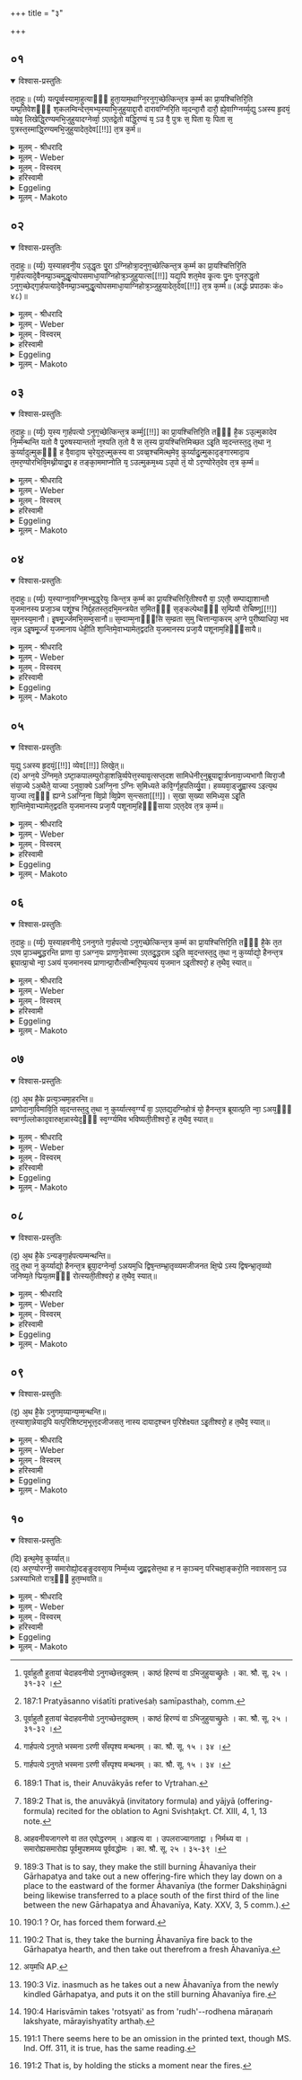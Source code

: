 +++
title = "३"

+++


##  ०१


<details open><summary>विश्वास-प्रस्तुतिः</summary>

त᳘दाहुः॥ 
(र्य्य) यत्पू᳘र्व्वस्यामा᳘हुत्याᳫँ᳭ हुता᳘याम᳘थाग्नि᳘रनुग᳘च्छेत्किन्त᳘त्र क᳘र्म्म का प्रा᳘यश्चित्तिरि᳘ति यम्प्र᳘तिवेशᳫँ᳭ श᳘कलम्विन्देत्त᳘मभ्य᳘स्याभि᳘जुहुयाद्दा᳘रौ दारावग्निरि᳘ति व्व᳘दन्दा᳘रौ दारौ᳘ ह्ये᳘वाग्ग्निर्य्य᳘द्यु ऽअस्य हृ᳘दयं᳘ व्व्येव᳘ लिखेद्धि᳘रण्यमभि᳘जुहुयादग्नेर्व्वा᳘ ऽएतद्रे᳘तो यद्धि᳘रण्यं य᳘ ऽउ वै᳘ पुत्रः स᳘ पिता यः᳘ पिता स᳘ पुत्रस्त᳘स्माद्धि᳘रण्यमभि᳘जुहुयादेत᳘देव[[!!]] त᳘त्र क᳘र्म॥
</details>

<details><summary>मूलम् - श्रीधरादि</summary>

त᳘दाहुः॥ 
(र्य्य) यत्पू᳘र्व्वस्यामा᳘हुत्याᳫँ᳭ हुता᳘याम᳘थाग्नि᳘रनुग᳘च्छेत्किन्त᳘त्र क᳘र्म्म का प्रा᳘यश्चित्तिरि᳘ति यम्प्र᳘तिवेशᳫँ᳭ श᳘कलम्विन्देत्त᳘मभ्य᳘स्याभि᳘जुहुयाद्दा᳘रौ दारावग्निरि᳘ति व्व᳘दन्दा᳘रौ दारौ᳘ ह्ये᳘वाग्ग्निर्य्य᳘द्यु ऽअस्य हृ᳘दयं᳘ व्व्येव᳘ लिखेद्धि᳘रण्यमभि᳘जुहुयादग्नेर्व्वा᳘ ऽएतद्रे᳘तो यद्धि᳘रण्यं य᳘ ऽउ वै᳘ पुत्रः स᳘ पिता यः᳘ पिता स᳘ पुत्रस्त᳘स्माद्धि᳘रण्यमभि᳘जुहुयादेत᳘देव[[!!]] त᳘त्र क᳘र्म॥
</details>

<details><summary>मूलम् - Weber</summary>

त᳘दाहुः ॥ 
यत्पू᳘र्वस्यामा᳘हुत्याᳫं हुता᳘याम᳘थाग्नि᳘रनुग᳘छेत्किं त᳘त्र क᳘र्म का प्रा᳘यश्चित्तिरि᳘ति यं प्र᳘तिवेशᳫं श᳘कलं विन्देत्त᳘मभ्य᳘स्याभि᳘जुहुयाद्दा᳘रौ-दारावग्निरि᳘ति व᳘दन्दा᳘रौ-दारौॗ ह्येॗवाग्निर्य᳘द्युऽअस्य हृ᳘दॗयं व्येव᳘ लिखेद्धि᳘रण्यमभि᳘जुहुयादग्नेर्वा᳘ऽएतद्रे᳘तो यद्धि᳘रण्यं य᳘ उ वै᳘ पुत्रः स᳘ पिता यः᳘ पिता स᳘ पुत्रस्त᳘स्माद्धि᳘रण्यमभि᳘जुहुयादेत᳘देव᳘ त᳘त्र क᳘र्म ॥
</details>

<details><summary>मूलम् - विस्वरम्</summary>

तदाहुः- यत् पूर्वस्यामाहुत्यां [^१_५६] हुतायाम् । अथाग्निरनुगच्छेत् । किं तत्र कर्म । का प्रायश्चित्तिरिति । यं प्रतिवेशं शकलं विंदेत् । तमभ्यस्याभिजुहुयात् । **"दारौ दारावग्निः"**- इति । वदन् । दारौ दारौ ह्येवाग्निम् । यद्यु अस्य हृदयं व्येव लिखेत् । हिरण्यमभिजुहुयात् । अग्नेर्वा एतद्रेतः, यद्धिरण्यम् । य उ वै पुत्रः, स पिता । यः पिता, स पुत्रः । तस्माद्धिरण्यमभिजुहुयात् । एतदेव तत्र कर्म ॥ १ ॥ 

[^१_५६]: पूर्वाहुतौ हुतायां चेदाहवनीयो ऽनुगच्छेत्तदुक्तम् । काष्ठं हिरण्यं वा ऽभिजुहुयाच्छ्रुतेः । का. श्रौ. सू. २५ । ३१-३२ । 
</details>

<details><summary>हरिस्वामी</summary>

…
</details>

<details><summary>Eggeling</summary>

1. They also say, 'If the fire were to go out after the first libation has been offered, what rite and what expiation would there be in that case?' Having thrown down (on the fire-place) any log of wood he may find lying near by [^egg_521], let him offer thereon, saying, 'In every (piece of) wood there is a fire,' for, indeed, there is a fire in every (piece of) wood. But if his heart should at all misgive him, he may offer upon gold; for gold, doubtless, is Agni's seed; and the father is the same as the son, and the son is the same as the father: he may therefore offer upon gold. This, then, is the rite performed in that case.

[^egg_521]: 187:1 Pratyāsanno viśatīti prativeśaḥ samīpasthaḥ, comm.
</details>

<details><summary>मूलम् - Makoto</summary>

त᳓द् आ᳓हुः ।॥  
य᳓त् पू᳓र्वस्या᳓म् आ᳓हुत्याँ᳓ हुता᳓या᳓म् अ᳓था᳓ग्नि᳓र् अनुग᳓छेत् किं᳓ त᳓त्र क᳓र्म का᳓ प्रा᳓यश्चित्तिर् इ᳓ति यं᳓ प्र᳓तिवेशँ श᳓कलं विन्दे᳓त् त᳓म् अभ्य᳓स्या᳓भि᳓जुहुया᳓द् दा᳓रौदा᳓रा᳓व् अग्नि᳓र् इ᳓ति व᳓दन् दा᳓रौदा᳓रौ ह्य् ए᳙वा᳙ग्नि᳓र् य᳓द्य् उ अस्य हृ᳓दयं व्य् ए᳙व᳓ लिखेद् धि᳓रण्यम् अभि᳓जुहुया᳓द् अग्ने᳓र् वा᳓ एत᳓द् रे᳓तो य᳓द् धि᳓रण्यं य᳓ उ वै᳓ पुत्रः᳓ स᳓ पिता᳓ यः᳓ पिता᳓ स᳓ पुत्र᳓स् त᳓स्मा᳓द् धि᳓रण्यम् अभि᳓जुहुया᳓द् एत᳓द् एव᳓ त᳓त्र क᳓र्म ॥॥
</details>


##  ०२


<details open><summary>विश्वास-प्रस्तुतिः</summary>

त᳘दाहुः॥ 
(र्य्य᳘) य᳘स्याहवनी᳘य ऽउ᳘द्धृतः पु᳘रा ऽग्निहोत्रा᳘दनुग᳘च्छेत्किन्त᳘त्र क᳘र्म्म का प्रा᳘यश्चित्तिरि᳘ति गा᳘र्हपत्यादे᳘वैनम्प्रा᳘ञ्चमुद्धृ᳘त्योपसमाधा᳘याग्निहोत्र᳘ञ्जुहुयात्स[[!!]] यद्य᳘पि शत᳘मेव कृ᳘त्वः पु᳘नः पुनरु᳘द्धृतो ऽनुग᳘च्छेद्गा᳘र्हपत्यादे᳘वैनम्प्रा᳘ञ्चमुद्धृ᳘त्योपसमाधा᳘याग्निहोत्र᳘ञ्जुहुयादेत᳘देव[[!!]] त᳘त्र क᳘र्म्म॥ (अर्द्धः प्रपाठकः कं० ४८)॥
</details>

<details><summary>मूलम् - श्रीधरादि</summary>

त᳘दाहुः॥ 
(र्य्य᳘) य᳘स्याहवनी᳘य ऽउ᳘द्धृतः पु᳘रा ऽग्निहोत्रा᳘दनुग᳘च्छेत्किन्त᳘त्र क᳘र्म्म का प्रा᳘यश्चित्तिरि᳘ति गा᳘र्हपत्यादे᳘वैनम्प्रा᳘ञ्चमुद्धृ᳘त्योपसमाधा᳘याग्निहोत्र᳘ञ्जुहुयात्स[[!!]] यद्य᳘पि शत᳘मेव कृ᳘त्वः पु᳘नः पुनरु᳘द्धृतो ऽनुग᳘च्छेद्गा᳘र्हपत्यादे᳘वैनम्प्रा᳘ञ्चमुद्धृ᳘त्योपसमाधा᳘याग्निहोत्र᳘ञ्जुहुयादेत᳘देव[[!!]] त᳘त्र क᳘र्म्म॥ (अर्द्धः प्रपाठकः कं० ४८)॥
</details>

<details><summary>मूलम् - Weber</summary>

त᳘दाहुः ॥ 
य᳘स्याहवनी᳘य उ᳘द्धृतः पुॗराग्निहोत्रा᳘दनुग᳘छेत्किं त᳘त्र क᳘र्म का प्रा᳘यश्चित्तिरि᳘ति गा᳘र्हपत्या᳘देॗवैनं प्रा᳘ञ्चमुद्धृ᳘त्योपसमाधा᳘याग्निहोत्रं᳘ जुहुयात्स यद्य᳘पि शत᳘मेव कृ᳘त्वः पु᳘नःपुनरु᳘द्धृतोऽनुग᳘छेद्गा᳘र्हपत्यादेॗवैनं प्रा᳘ञ्चमुद्धृ᳘त्योपसमाधा᳘याग्निहोत्रं᳘ जुहुयादेतदे᳘व त᳘त्र क᳘र्म ॥
</details>

<details><summary>मूलम् - विस्वरम्</summary>

तदाहुः- यस्याहवनीय उद्धृतः । पुरा ऽग्निहोत्रादनुगच्छेत् [^१_५६] । किं तत्र कर्म । का प्रायश्चित्तिरिति । गार्हपत्यादेवैनं प्रांचमुद्धृत्य, उपसमाधाय, अग्निहोत्रं जुहुयात् । स यद्यपि शतमेव कृत्वः पुनः पुनरुद्धृतो ऽनुगच्छेत् । गार्हपत्यादेवैनं प्रांचमुद्धृत्योपसमाधायाग्निहोत्रं जुहुयात् । एतदेव तत्र कर्म ॥ २ ॥ 

[^१_५६]: त्रिरुद्धृतश्चेदाहवनीयो ऽनुगच्छेदुदक् स्थानान्युपलिप्य गिर्मंथ्य सकृदुद्धृते तस्मिन् सायंप्रातर्होममेके । का. श्रौ. सू. २५ । ३३ । 
</details>

<details><summary>हरिस्वामी</summary>

…
</details>

<details><summary>Eggeling</summary>

2. They also say, 'If, after being taken out (from the Gārhapatya), the Āhavanīya were to go out

before the Agnihotra (has been offered), what rite and what expiation would there be in that case?' Let him take it out (again) from the Gārhapatya (and bring it) forward, and, having laid it down (on the Āhavanīya hearth), let him offer the Agnihotra thereon. And were it to go out again and again, after being taken out even a hundred times, let him take it out (again) from the Gārhapatya, and, having laid it down, let him offer the Agnihotra thereon. This, then, is the rite performed in that case.
</details>

<details><summary>मूलम् - Makoto</summary>

त᳓द् आ᳓हुः ।॥  
य᳓स्या᳓हवनी᳓य उ᳓द्धृतः पुरा᳙ग्निहोत्रा᳓द् अनुग᳓छेत् किं᳓ त᳓त्र क᳓र्म का᳓ प्रा᳓यश्चित्तिर् इ᳓ति गा᳓र्हपत्या᳓द् एवै᳙नं प्रा᳓ञ्चम् उद्धृ᳓त्योपसमा᳓धा᳓या᳓ग्निहोत्रं᳓ जुहुया᳓त् स᳓ य᳓द्य् अ᳓पि शत᳓म् एव᳓ कृत्वः᳓ पु᳓नःपुनर् उ᳓द्धृतो ऽनुग᳓छेद् गा᳓र्हपत्या᳓द् एवै᳙नं प्रा᳓ञ्चम् उद्धृ᳓त्योपसमा᳓धा᳓या᳓ग्निहोत्रं᳓ जुहुया᳓द् एत᳓द् एव᳓ त᳓त्र क᳓र्म ॥॥
</details>


##  ०३


<details open><summary>विश्वास-प्रस्तुतिः</summary>

त᳘दाहुः॥ 
(र्य्य᳘) य᳘स्य गा᳘र्हपत्यो ऽनुग᳘च्छेत्किन्त᳘त्र कर्म्म᳘[[!!]] का प्रा᳘यश्चित्तिरि᳘ति तᳫँ᳭ है᳘क ऽउ᳘ल्मुकादेव नि᳘र्म्मन्थन्ति यतो वै पु᳘रुषस्यान्ततो न᳘श्यति त᳘तो वै स त᳘स्य प्रा᳘यश्चित्तिमिच्छत ऽइ᳘ति व्व᳘दन्तस्त᳘दु त᳘था न᳘ कुर्य्यादुल्मुकᳫँ᳭ ह वै᳘वादा᳘य च᳘रेयुरु᳘ल्मुकस्य वा ऽवव्व्र᳘श्चमित्थ᳘मेव᳘ कुर्य्यादु᳘ल्मुकाद᳘ङ्गारमादा᳘य त᳘मर᳘ण्योरभिवि᳘मथ्नीयादु᳘प ह तङ्का᳘ममाप्नोति य᳘ ऽउल्मुकम᳘थ्य ऽउ᳘पो तं᳘ यो ऽर᳘ण्योरेत᳘देव त᳘त्र क᳘र्म्म॥
</details>

<details><summary>मूलम् - श्रीधरादि</summary>

त᳘दाहुः॥ 
(र्य्य᳘) य᳘स्य गा᳘र्हपत्यो ऽनुग᳘च्छेत्किन्त᳘त्र कर्म्म᳘[[!!]] का प्रा᳘यश्चित्तिरि᳘ति तᳫँ᳭ है᳘क ऽउ᳘ल्मुकादेव नि᳘र्म्मन्थन्ति यतो वै पु᳘रुषस्यान्ततो न᳘श्यति त᳘तो वै स त᳘स्य प्रा᳘यश्चित्तिमिच्छत ऽइ᳘ति व्व᳘दन्तस्त᳘दु त᳘था न᳘ कुर्य्यादुल्मुकᳫँ᳭ ह वै᳘वादा᳘य च᳘रेयुरु᳘ल्मुकस्य वा ऽवव्व्र᳘श्चमित्थ᳘मेव᳘ कुर्य्यादु᳘ल्मुकाद᳘ङ्गारमादा᳘य त᳘मर᳘ण्योरभिवि᳘मथ्नीयादु᳘प ह तङ्का᳘ममाप्नोति य᳘ ऽउल्मुकम᳘थ्य ऽउ᳘पो तं᳘ यो ऽर᳘ण्योरेत᳘देव त᳘त्र क᳘र्म्म॥
</details>

<details><summary>मूलम् - Weber</summary>

त᳘दाहुः ॥ 
य᳘स्य गा᳘र्हपत्योऽनुग᳘छेत्किं त᳘त्र क᳘र्म का प्रा᳘यश्चित्तिरि᳘ति तᳫं है᳘कऽउ᳘ल्मुकादेव नि᳘र्मन्थन्ति यतो वै पु᳘रुषस्यान्ततो न᳘श्यति त᳘तो वै स त᳘स्य प्रा᳘यश्चित्तिमिछतऽइ᳘ति व᳘दन्तस्त᳘दु त᳘था न᳘ कुर्यादुल्मुकᳫं ह वै᳘ वादा᳘य च᳘रेयुरु᳘ल्मुकस्य वावव्र᳘श्चमित्थ᳘मेव᳘ कुर्यादु᳘ल्मुकाद᳘ङ्गारमादा᳘य त᳘मर᳘ण्योरभिवि᳘मथ्नीयादु᳘प ह तं का᳘ममाप्नोति य᳘ उल्मुकम᳘थ्यऽउ᳘पो तंॗ योऽर᳘ण्योरेत᳘देव त᳘त्र क᳘र्म ॥
</details>

<details><summary>मूलम् - विस्वरम्</summary>

तदाहुः- यस्य [^१_५७] गार्हपत्यो ऽनुगच्छेत् । किं तत्र कर्म । का प्रायश्चित्तिरिति । तं हैक उल्मुकादेव निर्मन्थन्ति । यतो वै पुरुषस्यांततो नश्यति । ततो वै स तस्य प्रायश्चित्तिमिच्छते इति वदन्तः । तदु तथा न कुर्यात् । उल्मुकं ह वैवादाय चरेयुः । उल्मुकस्य वा वव्रश्चम् । इत्थमेव कुर्यात् । उल्मुकादंगारमादाय । तमरण्योरभिविमथ्नीयात् । उप ह तं काममाप्नोति । य उल्मुकमध्ये । उपो तं, यो ऽरण्योः । एतदेव तत्र कर्म ॥ ३ ॥ 

[^१_५७]: गार्हपत्ये ऽनुगते भस्मना ऽरणी सँस्पृश्य मन्थनम् । का. श्रौ. सू. १५ । ३४ । 
</details>

<details><summary>हरिस्वामी</summary>

…
</details>

<details><summary>Eggeling</summary>

3. They also say, 'If the Gārhapatya were to go out, what rite and what expiation would there be in that case?' Well, some churn it out from a firebrand, saying, 'Whereby man's (body) is destroyed in the end, it is therefrom he desires the expiation of this (mishap).' Let him, however, not do this; but let them proceed by taking either a firebrand, or a piece from a firebrand;--let him do it in this way:--having taken a coal from a firebrand, let him crumble it on the two churning-sticks, for (in this way) he obtains both that desire which is contained in the (fire) churned out of a firebrand, and that which is contained in (the fire churned out from) the churning-sticks. This, then, is the rite performed in that case.
</details>

<details><summary>मूलम् - Makoto</summary>

त᳓द् आ᳓हुः ।॥  
य᳓स्य गा᳓र्हपत्यो ऽनुग᳓छेत् किं᳓ त᳓त्र क᳓र्म का᳓ प्रा᳓यश्चित्तिर् इ᳓ति तं᳓ है᳓क उ᳓ल्मुका᳓द् एव᳓ नि᳓र्मन्थन्ति यतो᳓ वै᳓ पु᳓रुषस्या᳓न्ततो᳓ न᳓श्यति त᳓तो वै᳓ स᳓ त᳓स्य प्रा᳓यश्चित्तिम् इछत इ᳓ति व᳓दन्तस् त᳓द् उ त᳓था᳓ न᳓ कुर्या᳓द् उ᳓ल्मुकँ ह वै᳓ वा᳓दा᳓य च᳓रेयुर् उ᳓ल्मुकस्य वा᳓वव्र᳓श्चम् इत्थ᳓म् एव᳓ कुर्या᳓द् उ᳓ल्मुका᳓द् अ᳓ङ्गा᳓रम् आ᳓दा᳓य त᳓म् अर᳓ण्योर् अभिवि᳓मथ्नीया᳓द् उ᳓प ह तं᳓ का᳓मम् आ᳓प्नोति य᳓ उल्मुकम᳓थ्य उ᳓पो तं᳓ यो᳙ ऽर᳓ण्योर् एत᳓द् एव᳓ त᳓त्र क᳓र्म ॥॥
</details>


##  ०४


<details open><summary>विश्वास-प्रस्तुतिः</summary>

त᳘दाहुः॥ 
(र्य्य᳘) य᳘स्याग्ना᳘वग्नि᳘मभ्युद्ध᳘रेयुः किन्त᳘त्र क᳘र्म्म का प्रा᳘यश्चित्तिरि᳘तीश्वरौ वा᳘ ऽएतौ᳘ सम्पाद्या᳘शान्तौ य᳘जमानस्य प्रजा᳘ञ्च पशूं᳘श्च निर्द्द᳘हतस्त᳘दभि᳘मन्त्रयेत स᳘मितᳫँ᳭ स᳘ङ्कल्पेथाᳫँ᳭ स᳘म्प्रियौ रोचिष्णू[[!!]] सुमनस्य᳘मानौ। इ᳘षमू᳘र्ज्जमभि᳘सम्व᳘सानौ॥ स᳘म्वाम्म᳘नाᳫँ᳭सि स᳘म्व्रता स᳘मु चित्तान्या᳘करम् अ᳘ग्ने पुरीष्याधिपा᳘ भव त्व᳘न्न ऽइ᳘षमू᳘र्ज्जं य᳘जमानाय धेही᳘ति शा᳘न्तिमे᳘वाभ्यामेत᳘द्वदति य᳘जमानस्य प्रजा᳘यै पशूनाम᳘हिᳫँ᳭सायै॥
</details>

<details><summary>मूलम् - श्रीधरादि</summary>

त᳘दाहुः॥ 
(र्य्य᳘) य᳘स्याग्ना᳘वग्नि᳘मभ्युद्ध᳘रेयुः किन्त᳘त्र क᳘र्म्म का प्रा᳘यश्चित्तिरि᳘तीश्वरौ वा᳘ ऽएतौ᳘ सम्पाद्या᳘शान्तौ य᳘जमानस्य प्रजा᳘ञ्च पशूं᳘श्च निर्द्द᳘हतस्त᳘दभि᳘मन्त्रयेत स᳘मितᳫँ᳭ स᳘ङ्कल्पेथाᳫँ᳭ स᳘म्प्रियौ रोचिष्णू[[!!]] सुमनस्य᳘मानौ। इ᳘षमू᳘र्ज्जमभि᳘सम्व᳘सानौ॥ स᳘म्वाम्म᳘नाᳫँ᳭सि स᳘म्व्रता स᳘मु चित्तान्या᳘करम् अ᳘ग्ने पुरीष्याधिपा᳘ भव त्व᳘न्न ऽइ᳘षमू᳘र्ज्जं य᳘जमानाय धेही᳘ति शा᳘न्तिमे᳘वाभ्यामेत᳘द्वदति य᳘जमानस्य प्रजा᳘यै पशूनाम᳘हिᳫँ᳭सायै॥
</details>

<details><summary>मूलम् - Weber</summary>

त᳘दाहुः ॥ 
य᳘स्याग्ना᳘वग्नि᳘मभ्युद्ध᳘रेयुः किं त᳘त्र क᳘र्म का प्रा᳘यश्चित्तिरि᳘तीश्वरौ वा᳘ऽएतौ᳘ सम्पद्या᳘शान्तौ य᳘जमानस्य प्रजां᳘ च पशूं᳘श्च निर्द᳘हस्त᳘दभि᳘मन्त्रयेत स᳘मितᳫं सं᳘कल्पेथाᳫं स᳘म्प्रियौ रोचिष्णू᳘ सुमनस्य᳘मानौ इ᳘षमू᳘र्जमभि᳘ संव᳘सानौ ॥ सं᳘ वां म᳘नाᳫंसि सं᳘ व्रता स᳘मु चित्तान्या᳘करम् अ᳘ग्ने पुरीष्याधिपा᳘ भव त्वं᳘ न इ᳘षमू᳘र्जं य᳘जमानाय धेही᳘ति शा᳘न्तिमेॗवाभ्यामेत᳘द्वदति य᳘जमानस्य प्रजा᳘यै पशूनाम᳘हिᳫंसायै ॥
</details>

<details><summary>मूलम् - विस्वरम्</summary>

तदाहुः- यस्याग्नावग्निमभ्युद्धरेयुः [^१_५७] । किं तत्र कर्म । का प्रायश्चित्तिरिति । ईश्वरौ वा एतौ संपाद्याशांतौ यजमानस्य प्रजां च पशूंश्च निर्द्दहतः । तदभिमन्त्रयेत । **"समितँ संकल्पेथाँ संप्रियौ रोचिष्णू सुमनस्यमानौ । इषमूर्जमभिसंवसानौ ॥ सं वां मनाँसि संव्रता समु चित्तान्याकरम् । अग्ने पुरीष्याधिपा भव त्वन्न इषमूर्जं यजमानाय धेहि"**- (वा. सं. १२ । ५७-५८) इति । शांतिमेवाभ्यामेतद्वदति । यजमानस्य प्रजायै पशूनामहिंसायै ॥ ४ ॥ 

[^१_५७]: अभिनिधाने ऽग्नये ऽग्निमते पुरोडाशः । समितमिति वोपस्थानं द्वाभ्याम् । का. श्रौ. सू. २५ । ४३-४४ 
</details>

<details><summary>हरिस्वामी</summary>

…
</details>

<details><summary>Eggeling</summary>

4. They also say, 'If they take out fire for any one and put it with (the burning Āhavanīya) fire, what rite and what expiation would there be in that case?' When uniting, these two (fires), if unappeased, would indeed be liable to burn up the Sacrificer's family and cattle: let him therefore utter upon them the text (Vāj. S. XII, 57, 58), 'Unite ye two, and get ye on together, loving, radiant, well disposed, dwelling together for food and drink!--Together have I brought

your minds, together your rites, together your thoughts: O Agni Purīshya, be thou the overlord, and bestow thou food and drink upon our Sacrificer!' He thereby bespeaks peace on the part of those two for the safety of the Sacrificer's family and cattle.
</details>

<details><summary>मूलम् - Makoto</summary>

त᳓द् आ᳓हुः ।॥  
य᳓स्या᳓ग्ना᳓व् अग्नि᳓म् अभ्युद्ध᳓रेयुः किं᳓ त᳓त्र क᳓र्म का᳓ प्रा᳓यश्चित्तिर् इ᳓तीश्वरौ᳓ वा᳓ एतौ᳓ सम्पद्या᳓शा᳓न्तौ य᳓जमा᳓नस्य प्रजां᳓ च पशूं᳓श् च निर्द᳓हस् त᳓द् अभि᳓मन्त्रयेत स᳓मितँ सं᳓कल्पेथाँ᳓ स᳓म्प्रियौ रोचिष्णू᳓ सुमनस्य᳓मा᳓नौ इ᳓षम् ऊ᳓र्जम् अभि᳓ संव᳓सा᳓नौ ॥ सं᳓ वां᳓ म᳓नाँ᳓सि सं᳓ व्रता᳓ स᳓म् उ चित्ता᳓न्य् आ᳓करम् अ᳓ग्ने पुरीष्या᳓धिपा᳓ भव त्वं᳓ न इ᳓षम् ऊ᳓र्जं य᳓जमा᳓ना᳓य धेही᳓ति शा᳓न्तिम् एवा᳙भ्या᳓म् एत᳓द् वदति य᳓जमा᳓नस्य प्रजा᳓यै पशूना᳓म् अ᳓हिँसा᳓यै ॥॥
</details>


##  ०५


<details open><summary>विश्वास-प्रस्तुतिः</summary>

य᳘द्यु ऽअस्य हृ᳘दयं᳘[[!!]] व्येव[[!!]] लिखे᳘त्॥  
(द) अग्न᳘ये ऽग्निम᳘ते ऽष्टा᳘कपालम्पुरोडा᳘शन्नि᳘र्व्वपेत्त᳘स्यावृ᳘त्सप्त᳘दश सामिधेनीर᳘नुब्रूयाद्वा᳘र्त्रघ्नावा᳘ज्यभागौ व्विरा᳘जौ संया᳘ज्ये ऽअ᳘थैते᳘ याज्या ऽनुवा᳘क्ये ऽअग्नि᳘ना ऽग्निः स᳘मिध्यते कवि᳘र्ग्गृह᳘पतिर्य्यु᳘वा। हव्व्यवा᳘ड्जु᳘ह्वास्य ऽइत्य᳘थ या᳘ज्या त्व᳘ᳫँ᳘ ह्यग्ने ऽअग्नि᳘ना व्वि᳘प्रो व्वि᳘प्रेण स᳘न्त्सता[[!!]]।  स᳘खा स᳘ख्या समिध्य᳘स ऽइ᳘ति शा᳘न्तिमे᳘वाभ्यामेत᳘द्वदति य᳘जमानस्य प्रजा᳘यै पशूनाम᳘हिᳫँ᳭साया ऽएत᳘देव त᳘त्र क᳘र्म्म॥
</details>

<details><summary>मूलम् - श्रीधरादि</summary>

य᳘द्यु ऽअस्य हृ᳘दयं᳘[[!!]] व्येव[[!!]] लिखे᳘त्॥  
(द) अग्न᳘ये ऽग्निम᳘ते ऽष्टा᳘कपालम्पुरोडा᳘शन्नि᳘र्व्वपेत्त᳘स्यावृ᳘त्सप्त᳘दश सामिधेनीर᳘नुब्रूयाद्वा᳘र्त्रघ्नावा᳘ज्यभागौ व्विरा᳘जौ संया᳘ज्ये ऽअ᳘थैते᳘ याज्या ऽनुवा᳘क्ये ऽअग्नि᳘ना ऽग्निः स᳘मिध्यते कवि᳘र्ग्गृह᳘पतिर्य्यु᳘वा। हव्व्यवा᳘ड्जु᳘ह्वास्य ऽइत्य᳘थ या᳘ज्या त्व᳘ᳫँ᳘ ह्यग्ने ऽअग्नि᳘ना व्वि᳘प्रो व्वि᳘प्रेण स᳘न्त्सता[[!!]]।  स᳘खा स᳘ख्या समिध्य᳘स ऽइ᳘ति शा᳘न्तिमे᳘वाभ्यामेत᳘द्वदति य᳘जमानस्य प्रजा᳘यै पशूनाम᳘हिᳫँ᳭साया ऽएत᳘देव त᳘त्र क᳘र्म्म॥
</details>

<details><summary>मूलम् - Weber</summary>

य᳘द्युऽअस्य हृ᳘दॗयं व्येव᳘ लिखे᳘त् ॥  
अग्न᳘येऽग्निम᳘तेऽष्टा᳘कपालं पुरोडा᳘शं नि᳘र्वपेत्त᳘स्यावृ᳘त्सप्त᳘दश सामिधेनीर᳘नुब्रूयाद्वा᳘र्त्रघ्नावा᳘ज्यभागौ विरा᳘जौ संयाॗज्येऽअ᳘थैते᳘ याज्यानुवाॗक्येऽअग्नि᳘नाग्निः स᳘मिध्यते कवि᳘र्गृह᳘पतिर्यु᳘वा हव्यवा᳘ड्जुॗह्वास्य इत्य᳘थ याॗज्या त्वॗᳫंॗ ह्यग्नेऽअग्नि᳘ना वि᳘प्रो वि᳘प्रेण स᳘न्त्सता᳟  स᳘खा स᳘ख्या समिध्य᳘सऽइ᳘ति शा᳘न्तिमेॗवाभ्यामेत᳘द्वदति य᳘जमानस्य प्रजा᳘यै पशूनाम᳘हिᳫंसायाऽएत᳘देव त᳘त्र क᳘र्म ॥
</details>

<details><summary>मूलम् - विस्वरम्</summary>

यद्यु अस्य हृदयं व्येव लिखेत् । अग्नये ऽग्निमते ऽष्टाकपालं पुरोडाशं निर्वपेत् । तस्यावृत् । सप्तदश सामिधेनीरनुब्रूयात् । वार्त्रघ्नावाज्यभागौ । विराजौ संयाज्ये । अथैते याज्यानुवाक्ये । **"अग्निना ऽग्निः समिध्यते कांवेर्गृहपतिर्युवा । हव्यवाड् जुह्वास्यः"**- इति । अथ याज्या । "त्वँ ह्यग्ने ऽअग्निना विप्रो विप्रेण सन्त्सता । सखा सख्या समिध्यसे"- इति । शांतिमेवाभ्यामेतद्वदति । यजमानस्य प्रजायै पशूनामहिंसायै । एतदेव तत्र कर्म ॥ ५ ॥ 
</details>

<details><summary>हरिस्वामी</summary>

…
</details>

<details><summary>Eggeling</summary>

5. But if his heart should at all misgive him, let him prepare a cake on eight potsherds to Agni Agnimat (the fire possessed of a fire). The course of procedure thereof (is as follows):--he should recite seventeen kindling-verses; the two butter-portions relate to the slaying of Vr̥tra [^egg_522]; the saṁyājyās [^egg_523] are two Virāj verses; and the invitatory and offering formulas (of the chief oblation) are as follows:--(the anuvākyā, R̥g-veda S. I, 12, 6), Agni is kindled by Agni, he, the sage, the youthful house-lord, the tongue-mouthed bearer of oblations;' and the yājyā, 'For thou, O Agni, art kindled by Agni, priest, as thou art, by a priest, friend by friend.' He thereby bespeaks peace on the part of those two, for the safety of the Sacrificer's family and cattle. This, then, is the rite performed in that case.

[^egg_522]: 189:1 That is, their Anuvākyās refer to Vr̥trahan.

[^egg_523]: 189:2 That is, the anuvākyā (invitatory formula) and yājyā (offering-formula) recited for the oblation to Agni Svishṭakr̥t. Cf. XIII, 4, 1, 13 note.
</details>

<details><summary>मूलम् - Makoto</summary>

य᳓द्य् उ अस्य हृ᳓दयं व्य् ए᳙व᳓ लिखे᳓त् ।॥  
अग्न᳓ये ऽग्निम᳓ते ऽष्टा᳓कपा᳓लं पुरोडा᳓शं नि᳓र्वपेत् त᳓स्या᳓वृ᳓त् सप्त᳓दश सा᳓मिधेनी᳓र् अ᳓नुब्रूया᳓द् वा᳓र्त्रघ्ना᳓व् आ᳓ज्यभा᳓गौ विरा᳓जौ संया᳓ज्ये᳙ अ᳓थैते᳓ या᳓ज्या᳓नुवा᳓क्ये᳙ अग्नि᳓ना᳓ग्निः᳓ स᳓मिध्यते कवि᳓र् गृह᳓पतिर् यु᳓वा᳓ हव्यवा᳓ड् जुह्वा᳙स्य इत्य् अ᳓थ या᳓ज्या᳙ त्वँ᳓ ह्य् अ᳙ग्ने अग्नि᳓ना᳓ वि᳓प्रो वि᳓प्रेण स᳓न्त् सता᳓ स᳓खा᳓ स᳓ख्या᳓ समिध्य᳓स इ᳓ति शा᳓न्तिम् एवा᳙भ्या᳓म् एत᳓द् वदति य᳓जमा᳓नस्य प्रजा᳓यति पशूना᳓म् अ᳓हिँसा᳓या᳓ एत᳓द् एव᳓ त᳓त्र क᳓र्म ॥॥
</details>


##  ०६


<details open><summary>विश्वास-प्रस्तुतिः</summary>

त᳘दाहुः॥ 
(र्य्य᳘) य᳘स्याहवनीये᳘ ऽननुगते गा᳘र्हपत्यो ऽनुग᳘च्छेत्किन्त᳘त्र क᳘र्म्म का प्रा᳘यश्चित्तिरि᳘ति तᳫँ᳭ है᳘के त᳘त ऽएव प्रा᳘ञ्चमु᳘द्धरन्ति प्राणा वा᳘ ऽअग्न᳘यः प्राणा᳘ने᳘वास्मा ऽएतदु᳘द्धराम ऽइ᳘ति व्व᳘दन्तस्त᳘दु त᳘था न᳘ कुर्य्याद्यो᳘ हैनन्त᳘त्र ब्रूयात्प्रा᳘चो न्वा᳘ ऽअयं य᳘जमानस्य प्राणान्प्रा᳘रौत्सीन्मरि᳘ष्य᳘त्ययं य᳘जमान ऽइ᳘तीश्वरो᳘ ह त᳘थैव᳘ स्यात्॥
</details>

<details><summary>मूलम् - श्रीधरादि</summary>

त᳘दाहुः॥ 
(र्य्य᳘) य᳘स्याहवनीये᳘ ऽननुगते गा᳘र्हपत्यो ऽनुग᳘च्छेत्किन्त᳘त्र क᳘र्म्म का प्रा᳘यश्चित्तिरि᳘ति तᳫँ᳭ है᳘के त᳘त ऽएव प्रा᳘ञ्चमु᳘द्धरन्ति प्राणा वा᳘ ऽअग्न᳘यः प्राणा᳘ने᳘वास्मा ऽएतदु᳘द्धराम ऽइ᳘ति व्व᳘दन्तस्त᳘दु त᳘था न᳘ कुर्य्याद्यो᳘ हैनन्त᳘त्र ब्रूयात्प्रा᳘चो न्वा᳘ ऽअयं य᳘जमानस्य प्राणान्प्रा᳘रौत्सीन्मरि᳘ष्य᳘त्ययं य᳘जमान ऽइ᳘तीश्वरो᳘ ह त᳘थैव᳘ स्यात्॥  
</details>

<details><summary>मूलम् - Weber</summary>

त᳘दाहुः ॥ 
य᳘स्याहवनीये᳘ऽननुगते गा᳘र्हपत्योऽऽनुग᳘छेत्किं त᳘त्र क᳘र्म का प्रा᳘यश्चित्तिरि᳘ति तᳫं है᳘के त᳘त एव प्रा᳘ञ्चमु᳘द्धरन्ति प्राणा वा᳘ऽअग्न᳘यः प्राणा᳘नेॗवास्माऽएतदु᳘द्धराम इ᳘ति व᳘दन्तस्त᳘दु त᳘था न᳘ कुर्याद्यो᳘ हैनं त᳘त्र ब्रूयात्प्रा᳘चो न्वा᳘ऽअयं य᳘जमानस्य प्राणान्प्रा᳘रौत्सीन्मरिष्य᳘त्ययं य᳘जमान इ᳘तीश्वरो ह त᳘थैव᳘ स्यात् ॥  
</details>

<details><summary>मूलम् - विस्वरम्</summary>

तदाहुः- यस्याहवनीये ऽननुगते [^१_५८] गार्हपत्यो ऽनुगच्छेत् । किं तत्र कर्म । का प्रायश्चित्तिरिति । तं हैके तत एव प्रांचमुद्धरन्ति । प्राणा वा अग्नयः । प्राणानेवास्मा एतदुद्धराम इति वदंतः । तदु तथा न कुर्यात् । यो हैनं तत्र ब्रूयात् । प्राचो न्वा अयं यजमानस्य प्राणान् प्रारौत्सीत् । मरिष्यत्ययं यजमानः । इति ईश्वरो ह तथैव स्यात् ॥ ६ ॥ 

[^१_५८]: आहवनीयजागरणे वा तत एवोद्धरणम् । आहृत्य वा । उपलराज्यागताद्वा । निर्मथ्य वा । समारोह्यसमारोह्य पूर्वमुपशमय्य पूर्ववद्धोमः । का. श्रौ. सू. २५ । ३५-३९ ।
</details>

<details><summary>हरिस्वामी</summary>

…
</details>

<details><summary>Eggeling</summary>

6. They also say, 'If any one's Gārhapatya were to go out when the Āhavanīya has not gone out, what rite and what expiation would there be in that case?' Now, some take (a new fire) out from that same (Āhavanīya hearth, and carry it) forwards [^egg_524],

[^egg_524]: 189:3 That is to say, they make the still burning Āhavanīya their Gārhapatya and take out a new offering-fire which they lay down on a place to the eastward of the former Āhavanīya (the former  Dakshiṇāgni being likewise transferred to a place south of the first third of the line between the new Gārhapatya and Āhavanīya, Katy. XXV, 3, 5 comm.).

saying, 'The fires are the vital airs: it is the vital airs we thus take up for him.' But let him not do this, for if, in that case, any one were to say of him, 'Surely this one has obstructed the forward vital airs [^egg_525]: this Sacrificer will die,' then that would indeed be likely to come to pass.

[^egg_525]: 190:1 ? Or, has forced them forward.
</details>

<details><summary>मूलम् - Makoto</summary>

त᳓द् आ᳓हुः ।॥  
य᳓स्या᳓हवनी᳓ये᳓ ऽननुगते गा᳓र्हपत्यो ऽनुग᳓छेत् किं᳓ त᳓त्र क᳓र्म का᳓ प्रा᳓यश्चित्तिर् इ᳓ति तँ᳓ है᳓के त᳓त एव᳓ प्रा᳓ञ्चम् उ᳓द्धरन्ति प्रा᳓णा᳓ वा᳓ अग्न᳓यः प्रा᳓णा᳓न् एवा᳙स्मा᳓ एत᳓द् उ᳓द्धरा᳓म इ᳓ति व᳓द्न्तस् त᳓द् उ त᳓था᳓ न᳓ कुर्या᳓द् यो᳓ हैनं त᳓त्र ब्रूया᳓त् प्रा᳓चो न्वा᳓ अयं᳓ य᳓जमा᳓नस्य प्रा᳓णा᳓न् प्रा᳓रौत्सीन् मरिष्य᳓त्य् अयं᳓ य᳓जमा᳓न इ᳓तीश्वरो ह त᳓थैव᳓ स्या᳓त् ॥॥
</details>


##  ०७


<details open><summary>विश्वास-प्रस्तुतिः</summary>

(द᳘) अ᳘थ है᳘के प्रत्य᳘ञ्चमा᳘हरन्ति॥  
प्राणोदाना᳘विमावि᳘ति व्व᳘दन्तस्त᳘दु त᳘था न᳘ कुर्य्यात्स्व᳘र्ग्ग्यं वा᳘ ऽएतद्य᳘दग्निहोत्रं यो᳘ हैनन्त᳘त्र ब्रूयात्प्र᳘ति न्वा᳘ ऽअय᳘ᳫँ᳘ स्वर्ग्गा᳘ल्लोकाद᳘वारुक्ष᳘न्नास्येद᳘ᳫँ᳘ स्व᳘र्ग्ग्यमिव भविष्यती᳘तीश्वरो᳘ ह त᳘थैव᳘ स्यात्॥
</details>

<details><summary>मूलम् - श्रीधरादि</summary>

(द᳘) अ᳘थ है᳘के प्रत्य᳘ञ्चमा᳘हरन्ति॥  
प्राणोदाना᳘विमावि᳘ति व्व᳘दन्तस्त᳘दु त᳘था न᳘ कुर्य्यात्स्व᳘र्ग्ग्यं वा᳘ ऽएतद्य᳘दग्निहोत्रं यो᳘ हैनन्त᳘त्र ब्रूयात्प्र᳘ति न्वा᳘ ऽअय᳘ᳫँ᳘ स्वर्ग्गा᳘ल्लोकाद᳘वारुक्ष᳘न्नास्येद᳘ᳫँ᳘ स्व᳘र्ग्ग्यमिव भविष्यती᳘तीश्वरो᳘ ह त᳘थैव᳘ स्यात्॥
</details>

<details><summary>मूलम् - Weber</summary>

अ᳘थ है᳘के प्रत्य᳘ञ्चमा᳘हरन्ति ॥  
प्राणोदाना᳘विमावि᳘ति व᳘दन्तस्त᳘दु त᳘था न᳘ कुर्यात्स्वॗर्ग्यं वा᳘ऽएतद्य᳘दग्निहोत्रं यो᳘ हैनं त᳘त्र ब्रूयात्प्र᳘ति न्वा᳘ऽअय᳘ᳫं᳘ स्वर्गा᳘ल्लोकाद᳘वारुक्षॗन्नास्येद᳘ᳫं᳘ स्वॗर्ग्यमिव भविष्यती᳘तीश्वरो᳘ ह त᳘थैव᳘ स्यात् ॥
</details>

<details><summary>मूलम् - विस्वरम्</summary>

अथ हैके प्रत्यंचमाहरन्ति । प्राणोदानाविमाविति वदंतः । तदु तथा न कुर्यात् । स्वर्ग्यं वा एतत्, यदग्निहोत्रम् । यो हैनं तत्र ब्रूयात् । प्रति न्वा अयं स्वर्गाल्लोकादवारुक्षत् । नास्येदं स्वर्ग्यमिव भविष्यति इति । ईश्वरो ह तथैव स्यात् ॥ ७ ॥ 
</details>

<details><summary>हरिस्वामी</summary>

…
</details>

<details><summary>Eggeling</summary>

7. And some, indeed, take (the Āhavanīya) back (to the Gārhapatya [^egg_526]), saying, 'These two are the out-breathing and the up-breathing.' But let him not do this; for conducive to heaven, indeed, is the Agnihotra; and if, in that case, any one were to say of him, 'Surely, this one has descended again from the heavenly world: this (offering) will be in no wise conducive to heaven for him,' then that would indeed be likely to come to pass.

[^egg_526]: 190:2 That is, they take the burning Āhavanīya fire back to the Gārhapatya hearth, and then take out therefrom a fresh Āhavanīya.
</details>

<details><summary>मूलम् - Makoto</summary>

अ᳓थ है᳓के प्रत्य᳓ञ्चम् आ᳓हरन्ति ।॥  
प्रा᳓णोदा᳓ना᳓व् इमा᳓व् इ᳓ति व᳓दन्तस् त᳓द् उ त᳓था᳓ न᳓ कुर्या᳓त् स्वर्ग्यं᳙ वा᳓ एत᳓द् य᳓द् अग्निहोत्रं᳓ यो᳓ हैनं त᳓त्र ब्रूया᳓त् प्र᳓ति न्वा᳓ अयँ᳓ स्वर्गा᳓ल् लोका᳓द् अ᳓वा᳓रुक्षन् ना᳙स्येदँ᳓ स्वर्ग्य᳙म् इव भविष्यती᳓तीश्वरो᳓ ह त᳓थैव᳓ स्या᳓त् ॥॥
</details>


##  ०८


<details open><summary>विश्वास-प्रस्तुतिः</summary>

(द᳘) अ᳘थ है᳘के ऽन्यङ्गा᳘र्हपत्यम्मन्थन्ति॥  
त᳘दु त᳘था न᳘ कुर्य्याद्यो᳘ हैनन्त᳘त्र ब्रूया᳘दग्नेर्न्वा᳘ ऽअयम᳘धि द्विष᳘न्तम्भ्रा᳘तृव्व्यमजीजनत क्षि᳘प्प्रे ऽस्य द्विषन्भ्रा᳘तृव्व्यो जनिष्य᳘ते प्प्रिय᳘तमᳫँ᳭ रोत्स्यती᳘तीश्वरो᳘ ह त᳘थैव᳘ स्यात्॥
</details>

<details><summary>मूलम् - श्रीधरादि</summary>

(द᳘) अ᳘थ है᳘के ऽन्यङ्गा᳘र्हपत्यम्मन्थन्ति॥  
त᳘दु त᳘था न᳘ कुर्य्याद्यो᳘ हैनन्त᳘त्र ब्रूया᳘दग्नेर्न्वा᳘ ऽअयम᳘धि द्विष᳘न्तम्भ्रा᳘तृव्व्यमजीजनत क्षि᳘प्प्रे ऽस्य द्विषन्भ्रा᳘तृव्व्यो जनिष्य᳘ते प्प्रिय᳘तमᳫँ᳭ रोत्स्यती᳘तीश्वरो᳘ ह त᳘थैव᳘ स्यात्॥
</details>

<details><summary>मूलम् - Weber</summary>

अ᳘थ है᳘केऽन्यं गा᳘र्हपत्यं मन्थन्ति ॥  
त᳘दु त᳘था न᳘ कुर्याद्यो᳘ हैनं त᳘त्र ब्रूया᳘दग्नेर्न्वा᳘ऽअयम᳘धि [^wbr_1] द्विष᳘न्तं भ्रा᳘तृव्यमजीजनत क्षिॗप्रेऽस्य द्विषन्भ्रा᳘तृव्यो जनिष्य᳘ते प्रिय᳘तमᳫं रोत्स्यती᳘तीश्वरो᳘ ह त᳘थैव᳘ स्यात् ॥  

[^wbr_1]: अय᳘मधि AP.
</details>

<details><summary>मूलम् - विस्वरम्</summary>

अथ हैके ऽन्यं गार्हपत्यं मन्थन्ति । तदु तथा न कुर्यात् । यो हैनं तत्र ब्रूयात् । अग्नेर्न्वा अयमधिद्विषन्तं भ्रातृव्यमजीजनत । क्षिप्रे ऽस्य द्विषन् भ्रातृव्यो जनिष्यते । प्रियतमं रोत्स्यति । इति । ईश्वरो ह तथैव स्यात् ॥ ८ ॥  
</details>

<details><summary>हरिस्वामी</summary>

…
</details>

<details><summary>Eggeling</summary>

8. And some, indeed, churn out another Gārhapatya; but let him not do this, for if, in that case, any one were to say of him, 'Surely, this one has raised a spiteful enemy from out of the fire [^egg_527]: speedily a spiteful enemy will be raised to him; he (the Sacrificer) will weep [^egg_528] for him who is dearest to him,' then that would indeed be likely to come to pass.

[^egg_527]: 190:3 Viz. inasmuch as he takes out a new Āhavanīya from the newly kindled Gārhapatya, and puts it on the still burning Āhavanīya fire.

[^egg_528]: 190:4 Harisvāmin takes 'rotsyati' as from 'rudh'--rodhena māraṇaṁ lakshyate, mārayishyatīty arthaḥ.
</details>

<details><summary>मूलम् - Makoto</summary>

अ᳓थ है᳓के ऽन्यं᳓ गा᳓र्हपत्यं मन्थन्ति ।॥  
त᳓द् उ त᳓था᳓ न᳓ कुर्या᳓द् यो᳓ हैनं त᳓त्र ब्रूया᳓द् अग्ने᳓र् न्वा᳓ अय᳓म् अ᳓धि द्विष᳓न्तं भ्रा᳓तृव्यम् अजीजनत क्षिप्रे᳙ ऽस्य द्विष᳓न् भ्रा᳓तृव्यो जनिष्य᳓ते प्रिय᳓तमँ रोत्स्यती᳓तीश्वरो᳓ ह त᳓थैव᳓ स्या᳓त् ॥॥
</details>


##  ०९


<details open><summary>विश्वास-प्रस्तुतिः</summary>

(द᳘) अ᳘थ है᳘के ऽनुगम᳘य्यान्य᳘म्म᳘न्थन्ति॥  
त᳘स्याशा᳘न्नेयाद᳘पि यत्प᳘रिशिष्टम᳘भूत्त᳘दजीजसत᳘ नास्य दायाद᳘श्चन प᳘रिशेक्ष्यत ऽइ᳘तीश्वरो᳘ ह त᳘थैव᳘ स्यात्॥
</details>

<details><summary>मूलम् - श्रीधरादि</summary>

(द᳘) अ᳘थ है᳘के ऽनुगम᳘य्यान्य᳘म्म᳘न्थन्ति॥  
त᳘स्याशा᳘न्नेयाद᳘पि यत्प᳘रिशिष्टम᳘भूत्त᳘दजीजसत᳘ नास्य दायाद᳘श्चन प᳘रिशेक्ष्यत ऽइ᳘तीश्वरो᳘ ह त᳘थैव᳘ स्यात्॥
</details>

<details><summary>मूलम् - Weber</summary>

अ᳘थ है᳘केऽनुगम᳘य्यान्यं᳘ मन्थन्ति ॥  
त᳘स्याशांॗ नेयाद᳘पि यत्प᳘रिशिष्टम᳘भूत्त᳘दजीजसतॗ नास्य दायाद᳘श्चन प᳘रिशेक्ष्यतऽइ᳘तीश्वरो᳘ ह त᳘थैव᳘ स्यात् ॥
</details>

<details><summary>मूलम् - विस्वरम्</summary>

अथ हैके अनुगमय्यान्यं मन्थन्ति । तस्याशां नेयात् । अपि यत्परिशिष्टमभूत् । तदजीजसत । नास्य दायादश्चन परिशेक्ष्यत इति । ईश्वरो ह तथैव स्यात् ॥ ९ ॥ 
</details>

<details><summary>हरिस्वामी</summary>

…
</details>

<details><summary>Eggeling</summary>

9. And some, again, extinguish (the Āhavanīya fire) and churn out another;--let him not yield to a desire for this; (for if, in that case, any one were to

say of him [^egg_529]), 'He has caused to be extinguished even what was left him: no heir will remain to him,' then that would indeed be likely to come to pass.

[^egg_529]: 191:1 There seems here to be an omission in the printed text, though MS. Ind. Off. 311, it is true, has the same reading.
</details>

<details><summary>मूलम् - Makoto</summary>

अ᳓थ है᳓के ऽनुगम᳓य्या᳓न्यं᳓ मन्थन्ति ।॥  
त᳓स्या᳓शां᳓ ने᳙या᳓द् अ᳓पि य᳓त् प᳓रिशिष्टम् अ᳓भूत् त᳓द् अजीजसत ना᳙स्य दा᳓या᳓द᳓श्चन प᳓रिशेक्ष्यत इ᳓तीश्वरो᳓ ह त᳓थैव᳓ स्या᳓त् ॥॥
</details>


##  १०


<details open><summary>विश्वास-प्रस्तुतिः</summary>

(दि) इत्थ᳘मेव᳘ कुर्य्यात्॥  
(द) अर᳘ण्योरग्नी᳘ समारोह्यो᳘दङ्ङुदवसा᳘य निर्म्म᳘थ्य जु᳘ह्वद्वसेत्त᳘था ह न का᳘ञ्चन᳘ परिचक्षा᳘ङ्करो᳘ति नवावसान᳘ ऽउ ऽअस्याभितो रात्र᳘ᳫँ᳘ हुत᳘म्भवति॥
</details>

<details><summary>मूलम् - श्रीधरादि</summary>

(दि) इत्थ᳘मेव᳘ कुर्य्यात्॥  
(द) अर᳘ण्योरग्नी᳘ समारोह्यो᳘दङ्ङुदवसा᳘य निर्म्म᳘थ्य जु᳘ह्वद्वसेत्त᳘था ह न का᳘ञ्चन᳘ परिचक्षा᳘ङ्करो᳘ति नवावसान᳘ ऽउ ऽअस्याभितो रात्र᳘ᳫँ᳘ हुत᳘म्भवति॥
</details>

<details><summary>मूलम् - Weber</summary>

इत्थ᳘मेव᳘ कुर्यात् ॥  
अर᳘ण्योरग्नी᳘ समारोह्यो᳘दङ्ङुदवसा᳘य निर्म᳘थ्य जु᳘ह्वद्वसेत्त᳘था ह न कां᳘ चन᳘ परिचक्षां᳘ करो᳘ति नवावसान᳘ऽउऽअस्याभितोरात्र᳘ᳫं᳘ हुतं᳘ भवति ॥ ५ [४.३.] ॥ ॥
</details>

<details><summary>मूलम् - विस्वरम्</summary>

इत्थमेव कुर्यात् । अरण्योरग्नी समारोह्य उदङ्ङुदवसाय निर्मथ्य जुह्वद्वसेत् । तथा ह न कांचन परिचक्षां करोति । नवावसान उ अस्याभितो रात्रं हुतं भवति ॥ १० ॥ 
</details>

<details><summary>हरिस्वामी</summary>

…
</details>

<details><summary>Eggeling</summary>

10. Let him rather proceed thus:--having lifted the two fires on the two churning-sticks [^egg_530], let him betake himself northwards, and, having churned out (the fire), let him remain there offering; for in this way he passes no censure on any one, and towards night offering is made by him at his new resting-place.

[^egg_530]: 191:2 That is, by holding the sticks a moment near the fires.
</details>

<details><summary>मूलम् - Makoto</summary>

इत्थ᳓म् एव᳓ कुर्या᳓त् ।॥  
अर᳓ण्योर् अग्नी᳓ समा᳓रोह्यो᳓दङ्ङ् उदवसा᳓य निर्म᳓थ्य जु᳓ह्वद् वसेत् त᳓था᳓ ह न᳓ कां᳓ चन᳓ परिचक्षां᳓ करो᳓ति नवा᳓वसा᳓न᳓ उ अस्या᳓भितोरा᳓त्रँ᳓ हुतं᳓ भवति ॥॥
</details>

